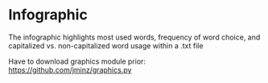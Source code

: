 # Infographic
The infographic highlights most used words, frequency of word choice, and capitalized vs. non-capitalized word usage within a .txt file

Have to download graphics module prior:
https://github.com/jminz/graphics.py
